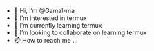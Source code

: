 - 👋 Hi, I’m @Gamal-ma
- 👀 I’m interested in termux
- 🌱 I’m currently learning termux
- 💞️ I’m looking to collaborate on learning termux
- 📫 How to reach me ...

<!---
Gamal-ma/Gamal-ma is a ✨ special ✨ repository because its `README.md` (this file) appears on your GitHub profile.
You can click the Preview link to take a look at your changes.
--->
